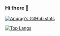 ### Hi there 👋


[![Anurag's GitHub stats](https://github-readme-stats.vercel.app/api?username=ANHYUCK8150)](https://github.com/ANHYUCK8150)

[![Top Langs](https://github-readme-stats.vercel.app/api/top-langs/?username=ANHYUCK8150)](https://github.com/ANHYUCK8150)
